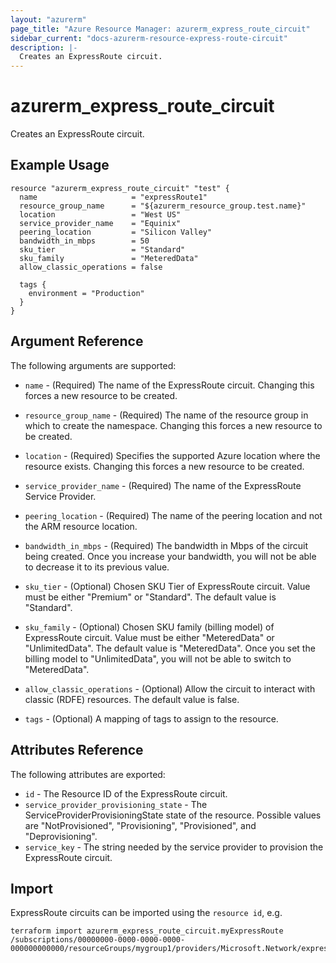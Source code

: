 ```yaml
---
layout: "azurerm"
page_title: "Azure Resource Manager: azurerm_express_route_circuit"
sidebar_current: "docs-azurerm-resource-express-route-circuit"
description: |-
  Creates an ExpressRoute circuit.
---
```


# azurerm\_express\_route\_circuit

Creates an ExpressRoute circuit.

## Example Usage

```hcl
resource "azurerm_express_route_circuit" "test" {
  name                     = "expressRoute1"
  resource_group_name      = "${azurerm_resource_group.test.name}"
  location                 = "West US"
  service_provider_name    = "Equinix"
  peering_location         = "Silicon Valley"
  bandwidth_in_mbps        = 50
  sku_tier                 = "Standard"
  sku_family               = "MeteredData"
  allow_classic_operations = false

  tags {
    environment = "Production"
  }
}
```

## Argument Reference

The following arguments are supported:

* `name` - (Required) The name of the ExpressRoute circuit. Changing this forces a
    new resource to be created.

* `resource_group_name` - (Required) The name of the resource group in which to
    create the namespace. Changing this forces a new resource to be created.

* `location` - (Required) Specifies the supported Azure location where the resource exists.
    Changing this forces a new resource to be created.

* `service_provider_name` - (Required) The name of the ExpressRoute Service Provider.

* `peering_location` - (Required) The name of the peering location and not the ARM resource location.

* `bandwidth_in_mbps` - (Required) The bandwidth in Mbps of the circuit being created. Once you increase your bandwidth, 
    you will not be able to decrease it to its previous value.

* `sku_tier` - (Optional) Chosen SKU Tier of ExpressRoute circuit. Value must be either "Premium" or "Standard". 
    The default value is "Standard".

* `sku_family` - (Optional) Chosen SKU family (billing model) of ExpressRoute circuit. 
    Value must be either "MeteredData" or "UnlimitedData". The default value is "MeteredData". 
    Once you set the billing model to "UnlimitedData", you will not be able to switch to "MeteredData".

* `allow_classic_operations` - (Optional) Allow the circuit to interact with classic (RDFE) resources.
    The default value is false.

* `tags` - (Optional) A mapping of tags to assign to the resource.

## Attributes Reference

The following attributes are exported:

* `id` - The Resource ID of the ExpressRoute circuit.
* `service_provider_provisioning_state` - The ServiceProviderProvisioningState state of the resource. 
    Possible values are "NotProvisioned", "Provisioning", "Provisioned", and "Deprovisioning".
* `service_key` - The string needed by the service provider to provision the ExpressRoute circuit.

## Import

ExpressRoute circuits can be imported using the `resource id`, e.g.

```
terraform import azurerm_express_route_circuit.myExpressRoute /subscriptions/00000000-0000-0000-0000-000000000000/resourceGroups/mygroup1/providers/Microsoft.Network/expressRouteCircuits/myExpressRoute
```

